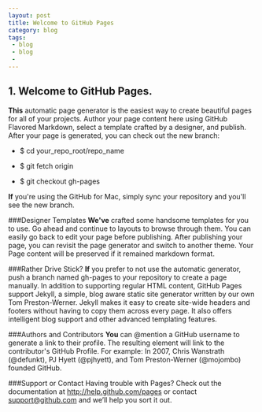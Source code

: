 ```yaml
---
layout: post
title: Welcome to GitHub Pages
category: blog
tags: 
 - blog
 - blog
 -
---
```


## 1. Welcome to GitHub Pages.


**This** automatic page generator is the easiest way to create beautiful pages for all of your projects. Author your page content here using GitHub Flavored Markdown, select a template crafted by a designer, and publish. After your page is generated, you can check out the new branch:


* $ cd your_repo_root/repo_name

* $ git fetch origin

* $ git checkout gh-pages


**If** you're using the GitHub for Mac, simply sync your repository and you'll see the new branch.

###Designer Templates
**We've** crafted some handsome templates for you to use. Go ahead and continue to layouts to browse through them. You can easily go back to edit your page before publishing. After publishing your page, you can revisit the page generator and switch to another theme. Your Page content will be preserved if it remained markdown format.

###Rather Drive Stick?
**If** you prefer to not use the automatic generator, push a branch named gh-pages to your repository to create a page manually. In addition to supporting regular HTML content, GitHub Pages support Jekyll, a simple, blog aware static site generator written by our own Tom Preston-Werner. Jekyll makes it easy to create site-wide headers and footers without having to copy them across every page. It also offers intelligent blog support and other advanced templating features.

###Authors and Contributors
**You** can @mention a GitHub username to generate a link to their profile. The resulting <a> element will link to the contributor's GitHub Profile. For example: In 2007, Chris Wanstrath (@defunkt), PJ Hyett (@pjhyett), and Tom Preston-Werner (@mojombo) founded GitHub.

###Support or Contact
Having trouble with Pages? Check out the documentation at http://help.github.com/pages or contact support@github.com and we’ll help you sort it out.